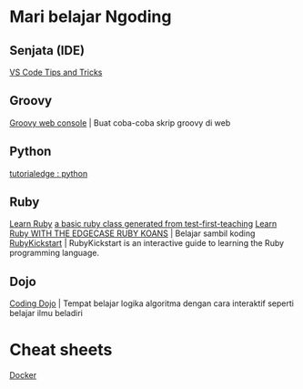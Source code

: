 # Mari belajar Ngoding

## Senjata (IDE)

[VS Code Tips and Tricks](https://github.com/MarcosEllys/vscode-tips-and-tricks)

## Groovy

[Groovy web console](https://groovyconsole.appspot.com/) | Buat coba-coba skrip groovy di web

## Python

[tutorialedge : python](https://tutorialedge.net/course/python/)

## Ruby

[Learn Ruby](http://testfirst.org/learn_ruby)
[a basic ruby class generated from test-first-teaching](https://github.com/alexch/learn_ruby)
[Learn Ruby WITH THE EDGECASE RUBY KOANS](http://rubykoans.com/) | Belajar sambil koding
[RubyKickstart](https://github.com/JoshCheek/ruby-kickstart) | RubyKickstart is an interactive guide to learning the Ruby programming language.

## Dojo

[Coding Dojo](http://codingdojo.org) | Tempat belajar logika algoritma dengan cara interaktif seperti belajar ilmu beladiri


# Cheat sheets

[Docker](https://github.com/wsargent/docker-cheat-sheet)